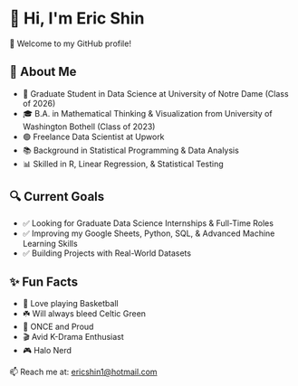 # 👋 Hi, I'm Eric Shin

🙌 Welcome to my GitHub profile!

## 🧪 About Me

- 🏫 Graduate Student in Data Science at University of Notre Dame (Class of 2026)  
- 🎓 B.A. in Mathematical Thinking & Visualization from University of Washington Bothell (Class of 2023)
- 🟢 Freelance Data Scientist at Upwork 
- 📚 Background in Statistical Programming & Data Analysis 
- 📊 Skilled in R, Linear Regression, & Statistical Testing

## 🔍 Current Goals

- ✅ Looking for Graduate Data Science Internships & Full-Time Roles  
- ✅ Improving my Google Sheets, Python, SQL, & Advanced Machine Learning Skills  
- ✅ Building Projects with Real-World Datasets

## ✨ Fun Facts

- 🏀 Love playing Basketball
- ☘️ Will always bleed Celtic Green
- 💖 ONCE and Proud
- 🎬 Avid K-Drama Enthusiast  
- 🎮 Halo Nerd

📫 Reach me at: [ericshin1@hotmail.com](mailto:ericshin1@hotmail.com)
